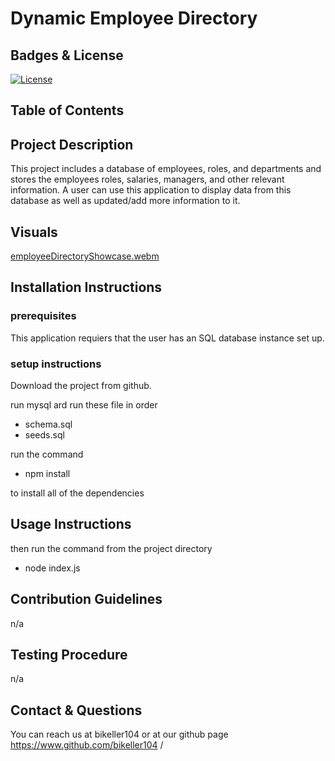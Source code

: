 # Dynamic Employee Directory

## Badges & License
[![License](https://img.shields.io/badge/License-GPL-green.svg)](https://www.gnu.org/licenses/gpl-3.0.en.html)

## Table of Contents


## Project Description
This project includes a database of employees, roles, and departments and stores the employees roles, salaries, managers, and other relevant information. A user can use this application to display data from this database as well as updated/add more information to it.

## Visuals

[employeeDirectoryShowcase.webm](https://user-images.githubusercontent.com/110364905/211092181-b29296b8-809a-4713-8498-c0c3f6c05cec.webm)


## Installation Instructions

### prerequisites
This application requiers that the user has an SQL database instance set up. 

### setup instructions
Download the project from github.

run mysql ard run these file in order
- schema.sql
- seeds.sql

run the command 
- npm install 

to install all of the dependencies

## Usage Instructions
then run the command from the project directory
- node index.js

## Contribution Guidelines
n/a
## Testing Procedure
n/a


## Contact & Questions
You can reach us at bikeller104 or
at our github page https://www.github.com/bikeller104	/

